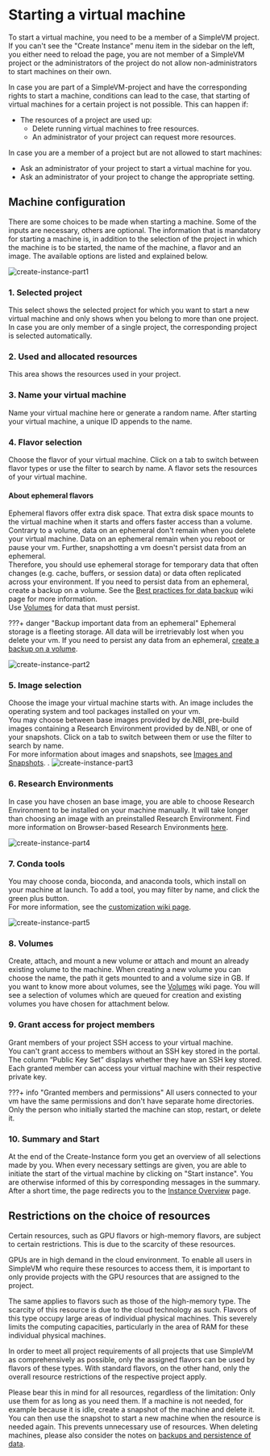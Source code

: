 # Starting a virtual machine

To start a virtual machine, you need to be a member of a SimpleVM project.
If you can't see the "Create Instance” menu item in the sidebar on the left, you either need to reload the page, you are not member of a SimpleVM project or the administrators of the project do not allow non-administrators to start machines on their own.

In case you are part of a SimpleVM-project and have the corresponding rights to start a machine, conditions can lead to the case, that starting of virtual machines for a certain project is not possible. This can happen if:

- The resources of a project are used up:
    - Delete running virtual machines to free resources.
    - An administrator of your project can request more resources. 

In case you are a member of a project but are not allowed to start machines:

- Ask an administrator of your project to start a virtual machine for you.
- Ask an administrator of your project to change the appropriate setting.

## Machine configuration

There are some choices to be made when starting a machine.
Some of the inputs are necessary, others are optional. 
The information that is mandatory for starting a machine is, in addition to the selection of the project in which the machine is to be started, the name of the machine, a flavor and an image.
The available options are listed and explained below.

![create-instance-part1](../img/create_instance/create-instance-part1.png)

### 1. Selected project

This select shows the selected project for which you want to start a new virtual machine and only shows when
you belong to more than one project. In case you are only member of a single project, the corresponding project is selected automatically.

### 2. Used and allocated resources

This area shows the resources used in your project.

### 3. Name your virtual machine

Name your virtual machine here or generate a random name. 
After starting your virtual machine, a unique ID appends to the name.

### 4. Flavor selection

Choose the flavor of your virtual machine.
Click on a tab to switch between flavor types or use the filter to search by name.
A flavor sets the resources of your virtual machine.

#### About ephemeral flavors

Ephemeral flavors offer extra disk space. 
That extra disk space mounts to the virtual machine when it starts and offers faster access than a volume.<br>
Contrary to a volume, data on an ephemeral don't remain when you delete your virtual machine.
Data on an ephemeral remain when you reboot or pause your vm.
Further, snapshotting a vm doesn't persist data from an ephemeral.<br>
Therefore, you should use ephemeral storage for temporary data that often changes
(e.g. cache, buffers, or session data) or data often replicated across your environment.
If you need to persist data from an ephemeral, create a backup on a volume.
See the [Best practices for data backup](../backup.md) wiki page for more information.<br>
Use [Volumes](#8-volumes) for data that must persist.

???+ danger "Backup important data from an ephemeral"
    Ephemeral storage is a fleeting storage. 
    All data will be irretrievably lost when you delete your vm.
    If you need to persist any data from an ephemeral, [create a backup on a volume](../backup.md).

![create-instance-part2](../img/create_instance/create-instance-part2.png)


### 5. Image selection

Choose the image your virtual machine starts with.
An image includes the operating system and tool packages installed on your vm.<br>
You may choose between base images provided by de.NBI, pre-build images containing a Research Environment
provided by de.NBI, or one of your snapshots.
Click on a tab to switch between them or use the filter to search by name.<br>
For more information about images and snapshots, see [Images and Snapshots](../snapshots.md).
.
![create-instance-part3](../img/create_instance/create-instance-part3.png)

### 6. Research Environments

In case you have chosen an base image, you are able to choose Research Environment to be installed on your machine manually.
It will take longer than choosing an image with an preinstalled Research Environment.
Find more information on Browser-based Research Environments [here](../customization.md#research-environments).

![create-instance-part4](../img/create_instance/create-instance-part4.png)

### 7. Conda tools

You may choose conda, bioconda, and anaconda tools, which install on your machine at launch.
To add a tool, you may filter by name, and click the green plus button.<br>
For more information, see the [customization wiki page](../customization.md#conda).

![create-instance-part5](../img/create_instance/create-instance-part5.png)

### 8. Volumes

Create, attach, and mount a new volume or attach and mount an already existing volume to the machine.
When creating a new volume you can choose the name, the path it gets mounted to and a volume size in GB.
If you want to know more about volumes, see the [Volumes](../volumes.md) wiki page.
You will see a selection of volumes which are queued for creation and existing volumes you have chosen for attachment below. 


### 9. Grant access for project members

Grant members of your project SSH access to your virtual machine.<br>
You can't grant access to members without an SSH key stored in the portal.
The column “Public Key Set” displays whether they have an SSH key stored.
Each granted member can access your virtual machine with their respective private key.

???+ info "Granted members and permissions"
    All users connected to your vm have the same permissions and don't have separate home directories.<br>
    Only the person who initially started the machine can stop, restart, or delete it.

### 10. Summary and Start

At the end of the Create-Instance form you get an overview of all selections made by you. 
When every necessary settings are given, you are able to initiate the start of the virtual machine by clicking on "Start instance".
You are otherwise informed of this by corresponding messages in the summary.
After a short time, the page redirects you to the [Instance Overview](./instance_overview.md) page.


## Restrictions on the choice of resources

Certain resources, such as GPU flavors or high-memory flavors, are subject to certain restrictions.
This is due to the scarcity of these resources.

GPUs are in high demand in the cloud environment. To enable all users in SimpleVM who require these resources to access them, it is important to only provide projects with the GPU resources that are assigned to the project.

The same applies to flavors such as those of the high-memory type.
The scarcity of this resource is due to the cloud technology as such. Flavors of this type occupy large areas of individual physical machines. This severely limits the computing capacities, particularly in the area of RAM for these individual physical machines.

In order to meet all project requirements of all projects that use SimpleVM as comprehensively as possible, only the assigned flavors can be used by flavors of these types. With standard flavors, on the other hand, only the overall resource restrictions of the respective project apply.

Please bear this in mind for all resources, regardless of the limitation:
Only use them for as long as you need them. If a machine is not needed, for example because it is idle, create a snapshot of the machine and delete it.
You can then use the snapshot to start a new machine when the resource is needed again. This prevents unnecessary use of resources. When deleting machines, please also consider the notes on [backups and persistence of data](../backup.md).